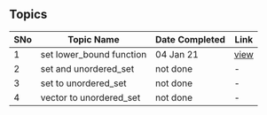 ## Topics

SNo | Topic Name | Date Completed | Link |
----|------------|----------------|------|
1 | set lower_bound function | 04 Jan 21 | [view](set_lower_bound.cpp) |
2 | set and unordered_set | not done | - |
3 | set to unordered_set | not done | - |
4 | vector to unordered_set | not done | - |